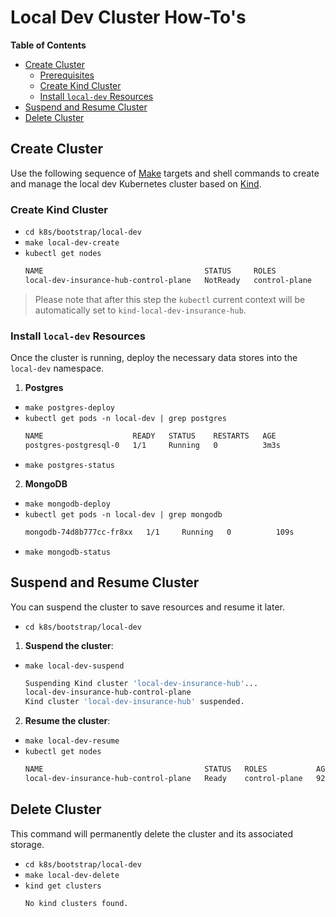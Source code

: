 # Local Dev Cluster How-To's

<!-- START doctoc generated TOC please keep comment here to allow auto update -->
<!-- DON'T EDIT THIS SECTION, INSTEAD RE-RUN doctoc TO UPDATE -->
**Table of Contents**

- [Create Cluster](#create-cluster)
    - [Prerequisites](#prerequisites)
    - [Create Kind Cluster](#create-kind-cluster)
    - [Install `local-dev` Resources](#install-local-dev-resources)
- [Suspend and Resume Cluster](#suspend-and-resume-cluster)
- [Delete Cluster](#delete-cluster)

<!-- END doctoc generated TOC please keep comment here to allow auto update -->

## Create Cluster

Use the following sequence of [Make](https://www.gnu.org/software/make/) targets and shell commands
to create and manage the local dev Kubernetes cluster based
on [Kind](https://github.com/kubernetes-sigs/kind?tab=readme-ov-file).

### Create Kind Cluster

- `cd k8s/bootstrap/local-dev`
- `make local-dev-create`
- `kubectl get nodes`
    ```bash
    NAME                                    STATUS     ROLES           AGE   VERSION
    local-dev-insurance-hub-control-plane   NotReady   control-plane   16s   v1.33.2
    ```

> Please note that after this step the `kubectl` current context will be automatically set to
`kind-local-dev-insurance-hub`.

### Install `local-dev` Resources

Once the cluster is running, deploy the necessary data stores into the `local-dev` namespace.

1. **Postgres**
- `make postgres-deploy`
- `kubectl get pods -n local-dev | grep postgres`
    ```bash
    NAME                    READY   STATUS    RESTARTS   AGE
    postgres-postgresql-0   1/1     Running   0          3m3s    
    ```
- `make postgres-status`

2. **MongoDB**  
- `make mongodb-deploy`
- `kubectl get pods -n local-dev | grep mongodb`
    ```bash
    mongodb-74d8b777cc-fr8xx   1/1     Running   0          109s
    ```
- `make mongodb-status`  

## Suspend and Resume Cluster

You can suspend the cluster to save resources and resume it later.
- `cd k8s/bootstrap/local-dev`

1. **Suspend the cluster**:
- `make local-dev-suspend`
    ```bash
    Suspending Kind cluster 'local-dev-insurance-hub'...
    local-dev-insurance-hub-control-plane
    Kind cluster 'local-dev-insurance-hub' suspended.
    ```

2. **Resume the cluster**:
- `make local-dev-resume`
- `kubectl get nodes`
    ```bash
    NAME                                    STATUS   ROLES           AGE   VERSION
    local-dev-insurance-hub-control-plane   Ready    control-plane   92m   v1.33.2
    ```

## Delete Cluster

This command will permanently delete the cluster and its associated storage.

- `cd k8s/bootstrap/local-dev` 
- `make local-dev-delete`
- `kind get clusters`
    ```bash
    No kind clusters found.
    ```